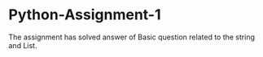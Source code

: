 # Python-Assignment-1
The assignment has solved answer of Basic question related to the string and List.
